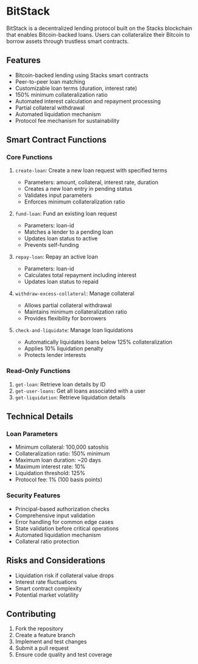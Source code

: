 # BitStack 

BitStack is a decentralized lending protocol built on the Stacks blockchain that enables Bitcoin-backed loans. Users can collateralize their Bitcoin to borrow assets through trustless smart contracts.

## Features 

- Bitcoin-backed lending using Stacks smart contracts
- Peer-to-peer loan matching
- Customizable loan terms (duration, interest rate)
- 150% minimum collateralization ratio
- Automated interest calculation and repayment processing
- Partial collateral withdrawal
- Automated liquidation mechanism
- Protocol fee mechanism for sustainability

## Smart Contract Functions

### Core Functions

1. `create-loan`: Create a new loan request with specified terms
   - Parameters: amount, collateral, interest rate, duration
   - Creates a new loan entry in pending status
   - Validates input parameters
   - Enforces minimum collateralization ratio

2. `fund-loan`: Fund an existing loan request
   - Parameters: loan-id
   - Matches a lender to a pending loan
   - Updates loan status to active
   - Prevents self-funding

3. `repay-loan`: Repay an active loan
   - Parameters: loan-id
   - Calculates total repayment including interest
   - Updates loan status to repaid

4. `withdraw-excess-collateral`: Manage collateral
   - Allows partial collateral withdrawal
   - Maintains minimum collateralization ratio
   - Provides flexibility for borrowers

5. `check-and-liquidate`: Manage loan liquidations
   - Automatically liquidates loans below 125% collateralization
   - Applies 10% liquidation penalty
   - Protects lender interests

### Read-Only Functions

1. `get-loan`: Retrieve loan details by ID
2. `get-user-loans`: Get all loans associated with a user
3. `get-liquidation`: Retrieve liquidation details

## Technical Details

### Loan Parameters
- Minimum collateral: 100,000 satoshis
- Collateralization ratio: 150% minimum
- Maximum loan duration: ~20 days
- Maximum interest rate: 10%
- Liquidation threshold: 125%
- Protocol fee: 1% (100 basis points)

### Security Features
- Principal-based authorization checks
- Comprehensive input validation
- Error handling for common edge cases
- State validation before critical operations
- Automated liquidation mechanism
- Collateral ratio protection

## Risks and Considerations
- Liquidation risk if collateral value drops
- Interest rate fluctuations
- Smart contract complexity
- Potential market volatility

## Contributing
1. Fork the repository
2. Create a feature branch
3. Implement and test changes
4. Submit a pull request
5. Ensure code quality and test coverage

